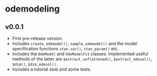 
# odemodeling

## v0.0.1
  * First pre-release version.
  * Includes `create_odemodel()`, `sample_odemodel()` and the model
  specification functions `stan_var()`, `stan_param()` etc.
  * Includes the `OdeModel` and `OdeModelFit` classes. Implemented useful
  methods of the latter are
  `$extract_unflattened()`, `$extract_odesol()`, `$dim()`, `$dim_odesol()`.
  * Includes a tutorial stub and some tests.
